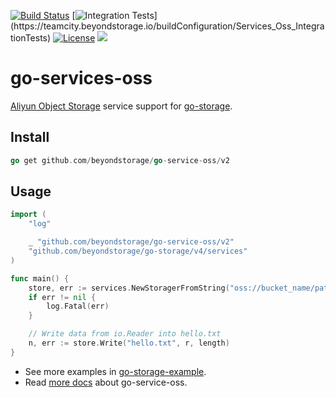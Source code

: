 [![Build Status](https://github.com/beyondstorage/go-service-oss/workflows/Unit%20Test/badge.svg?branch=master)](https://github.com/beyondstorage/go-service-oss/actions?query=workflow%3A%22Unit+Test%22)
[![Integration Tests](https://teamcity.beyondstorage.io/app/rest/builds/buildType:(id:Services_Oss_IntegrationTests)/statusIcon)](https://teamcity.beyondstorage.io/buildConfiguration/Services_Oss_IntegrationTests)
[![License](https://img.shields.io/badge/license-apache%20v2-blue.svg)](https://github.com/Xuanwo/storage/blob/master/LICENSE)
[![](https://img.shields.io/matrix/beyondstorage@go-service-oss:matrix.org.svg?logo=matrix)](https://matrix.to/#/#beyondstorage@go-service-oss:matrix.org)

# go-services-oss

[Aliyun Object Storage](https://cn.aliyun.com/product/oss) service support for [go-storage](https://github.com/beyondstorage/go-storage).

## Install

```go
go get github.com/beyondstorage/go-service-oss/v2
```

## Usage

```go
import (
	"log"

	_ "github.com/beyondstorage/go-service-oss/v2"
	"github.com/beyondstorage/go-storage/v4/services"
)

func main() {
	store, err := services.NewStoragerFromString("oss://bucket_name/path/to/workdir?credential=hmac:<access_key>:<secret_key>&endpoint=https:<location>.aliyuncs.com")
	if err != nil {
		log.Fatal(err)
	}

	// Write data from io.Reader into hello.txt
	n, err := store.Write("hello.txt", r, length)
}
```

- See more examples in [go-storage-example](https://github.com/beyondstorage/go-storage-example).
- Read [more docs](https://beyondstorage.io/docs/go-storage/services/oss) about go-service-oss. 
